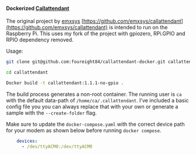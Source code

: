 #### Dockerized [Callattendant](https://github.com/emxsys/callattendant)
The original project by [emxsys](https://github.com/emxsys) [https://github.com/emxsys/callattendant](https://github.com/emxsys/callattendant) is intended to run on the Raspberry Pi. This uses my fork of the project with gpiozero, RPi.GPIO and RPIO dependency removed.

Usage:
```bash
git clone git@github.com:foureight84/callattendant-docker.git callattendant

cd callattendant

Docker build -t callattendant:1.1.1-no-gpio .
```

The build process generates a non-root container. The running user is `ca` with the default data-path of `/home/ca/.callattendant`. I've included a basic config file you you can always replace that with your own or generate a sample with the `--create-folder` flag.

Make sure to update the `docker-compose.yaml` with the correct device path for your modem as shown below before running `docker compose`.

```yaml
    devices:
      - /dev/ttyACM0:/dev/ttyACM0
```